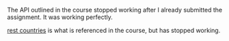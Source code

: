 The API outlined in the course stopped working after I already submitted the assignment. It was working perfectly.

[rest countries](https://restcountries.eu/rest/v2/all) is what is referenced in the course, but has stopped working.
